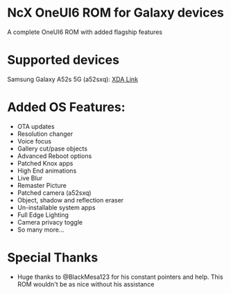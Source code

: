 # NcX OneUI6 ROM for Galaxy devices
A complete OneUI6 ROM with added flagship features

# Supported devices
Samsung Galaxy A52s 5G (a52sxq): [XDA Link](https://xdaforums.com/t/rom-ota-encryption-ncx-oneui-6-rom-sm-a528b.4646417/)


# Added OS Features:
- OTA updates
- Resolution changer
- Voice focus
- Gallery cut/pase objects
- Advanced Reboot options
- Patched Knox apps
- High End animations
- Live Blur
- Remaster Picture
- Patched camera (a52sxq)
- Object, shadow and reflection eraser
- Un-installable system apps
- Full Edge Lighting
- Camera privacy toggle
- So many more...

# Special Thanks

- Huge thanks to @BlackMesa123 for his constant pointers and help. This ROM wouldn't be as nice without his assistance
